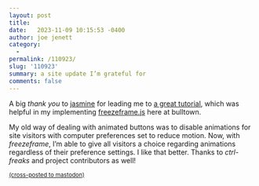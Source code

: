 ```yaml
---
layout: post
title:  
date:   2023-11-09 10:15:53 -0400
author: joe jenett
category:
  -  
permalink: /110923/
slug: '110923'
summary: a site update I’m grateful for
comments: false
---
```

<p>
A big <em>thank you</em> to <a title="credits | jasmine's journal" href="https://jasm1nii.xyz/credits/">jasmine</a> for leading me to <a title="Tutorial | Implementing Freezeframe JS - Bechno Kid's Hideout" href="https://bechnokid.neocities.org/resources/tut_freezeframe">a great tutorial</a>, which was helpful in my implementing <a title="GitHub - ctrl-freaks/freezeframe.js: freezeframe.js is a library that pauses animated .gifs and enables them to animate on mouse hover / mouse click / touch event, or with trigger / release functions." href="https://github.com/ctrl-freaks/freezeframe.js/">freezeframe.js</a> here at bulltown.
</p>
<p>
My old way of dealing with animated buttons was to disable animations for site visitors with computer preferences set to reduce motion. Now, with <em>freezeframe</em>, I’m able to give all visitors a choice regarding animations regardless of their preference settings. I like that better. Thanks to <em>ctrl-freaks</em> and project contributors as well!
</p>

<a href="https://brid.gy/publish/mastodon"><small>(cross-posted to mastodon)</small></a>